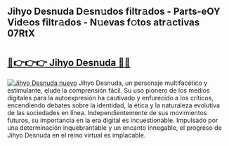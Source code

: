 ## Jihyo Desnuda D𝚎sn𝚞dos filtr𝚊dos - Parts-eOY Vid𝚎os filtr𝚊dos - N𝚞evas f𝚘tos atr𝚊ctivas 07RtX

# <h2><a href="http://mb6xc0g.tromn.icu/?c=Jihyo+Desnuda">🔗👉👉👉 Jihyo Desnuda 🔗🔗</a></h2>

[![Jihyo Desnuda nuevo](https://i.imgur.com/pEAQMta.gif)](http://mb6xc0g.tromn.icu/?c=Jihyo+Desnuda)
Jihyo Desnuda, un personaje multifacético y estimulante, elude la comprensión fácil. Su uso pionero de los medios digitales para la autoexpresión ha cautivado y enfurecido a los críticos, encendiendo debates sobre la identidad, la ética y la naturaleza evolutiva de las sociedades en línea. Independientemente de sus movimientos futuros, su importancia en la era digital es incuestionable. Impulsado por una determinación inquebrantable y un encanto innegable, el progreso de Jihyo Desnuda en el reino virtual es implacable.
